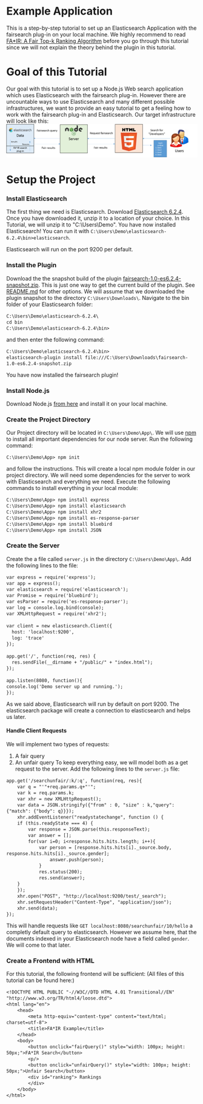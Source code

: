 # Example Application
This is a step-by-step tutorial to set up an Elasticsearch Application with the fairsearch plug-in on your local machine.
We highly recommend to read [FA*IR: A Fair Top-k Ranking Algorithm](https://arxiv.org/abs/1706.06368) before you go through this tutorial since we will not explain the theory behind the plugin in this tutorial.

# Goal of this Tutorial
Our goal with this tutorial is to set up a Node.js Web search application which uses Elasticsearch with the fairsearch plug-in.
However there are uncountable ways to use Elasticsearch and many different possible infrastructures, we want to provide an easy tutorial to get a feeling how to work with the fairsearch plug-in and Elasticsearch.
Our target infrastructure will look like this:
![](demoInfrastructure.png)

# Setup the Project

### Install Elasticsearch
The first thing we need is Elasticsearch. Download [Elasticsearch 6.2.4](https://www.elastic.co/de/downloads/past-releases/elasticsearch-6-2-4).
Once you have downloaded it, unzip it to a location of your choice. In this Tutorial, we will unzip it to "C:\Users\Demo\".
You have now installed Elasticsearch! You can run it with `C:\Users\Demo\elasticsearch-6.2.4\bin>elasticsearch`.

Elasticsearch will run on the port 9200 per default.

### Install the Plugin
Download the the snapshot build of the plugin [fairsearch-1.0-es6.2.4-snapshot.zip](https://github.com/fair-search/fairsearch-elasticsearch-plugin). This is just one way to get the current build of the plugin. See [README.md](README.md) for other options.
We will assume that we downloaded the plugin snapshot to the directory `C:\Users\Downloads\`. 
Navigate to the bin folder of your Elasticsearch folder:
```
C:\Users\Demo\elasticsearch-6.2.4\
cd bin
C:\Users\Demo\elasticsearch-6.2.4\bin>
```
and then enter the following command:
```
C:\Users\Demo\elasticsearch-6.2.4\bin>
elasticsearch-plugin install file:///C:\Users\Downloads\fairsearch-1.0-es6.2.4-snapshot.zip
```
You have now installed the fairsearch plugin!

### Install Node.js
Download Node.js [from here](https://nodejs.org/en/download/) and install it on your local machine.

### Create the Project Directory
Our Project directory will be located in `C:\Users\Demo\App\`. We will use [npm](https://www.npmjs.com/) to install all important dependencies for our node server.
Run the following command:
```
C:\Users\Demo\App> npm init
```
and follow the instructions. This will create a local npm module folder in our project directory.
We will need some dependencies for the server to work with Elasticsearch and everything we need. Execute the following commands to install everything in your local module:
```
C:\Users\Demo\App> npm install express
C:\Users\Demo\App> npm install elasticsearch
C:\Users\Demo\App> npm install xhr2
C:\Users\Demo\App> npm install es-response-parser
C:\Users\Demo\App> npm install bluebird
C:\Users\Demo\App> npm install JSON
```
### Create the Server
Create the a file called `server.js` in the directory `C:\Users\Demo\App\`.
Add the following lines to the file:
```
var express = require('express');
var app = express();
var elasticsearch = require('elasticsearch');
var Promise = require('bluebird');
var esParser = require('es-response-parser');
var log = console.log.bind(console);
var XMLHttpRequest = require('xhr2');

var client = new elasticsearch.Client({
  host: 'localhost:9200',
  log: 'trace'
});

app.get('/', function(req, res) {
  res.sendFile(__dirname + "/public/" + "index.html");
});

app.listen(8080, function(){
console.log('Demo server up and running.');
});
```
As we said above, Elasticsearch will run by default on port 9200. The elasticsearch package will create a connection to elasticsearch and helps us later.

#### Handle Client Requests
We will implement two types of requests:
1. A fair query
2. An unfair query
To keep everything easy, we will model both as a get request to the server. Add the following lines to the `server.js` file:

```
app.get('/searchunfair/:k/:q', function(req, res){
	var q = "'"+req.params.q+"'";
	var k = req.params.k;
	var xhr = new XMLHttpRequest();
	var data = JSON.stringify({"from" : 0, "size" : k,"query": {"match": {"body": q}}});
	xhr.addEventListener("readystatechange", function () {
	if (this.readyState === 4) {
		var response = JSON.parse(this.responseText);
		var answer = [];
		for(var i=0; i<response.hits.hits.length; i++){
			var person = [response.hits.hits[i]._source.body, response.hits.hits[i]._source.gender];
				answer.push(person);
			}
			res.status(200);
			res.send(answer);
	}
	});
	xhr.open("POST", "http://localhost:9200/test/_search");
	xhr.setRequestHeader("Content-Type", "application/json");
	xhr.send(data);
});
```
This will handle requests like `GET localhost:8080/searchunfair/10/hello` a completly default query to elasticsearch.
However we assume here, that the documents indexed in your Elasticsearch node have a field called `gender`. We will come to that later.
### Create a Frontend with HTML
For this tutorial, the following frontend will be sufficient:
(All files of this tutorial can be found here:)
```
<!DOCTYPE HTML PUBLIC "-//W3C//DTD HTML 4.01 Transitional//EN" "http://www.w3.org/TR/html4/loose.dtd">
<html lang="en"> 
	<head> 
		<meta http-equiv="content-type" content="text/html; charset=utf-8">
		<title>FA*IR Example</title> 
	</head>
	<body>
		<button onclick="fairQuery()" style="width: 100px; height: 50px;">FA*IR Search</button>
		<p/>
		<button onclick="unfairQuery()" style="width: 100px; height: 50px;">Unfair Search</button>
		<div id="ranking"> Rankings
		</div>
	</body> 
</html>
```
